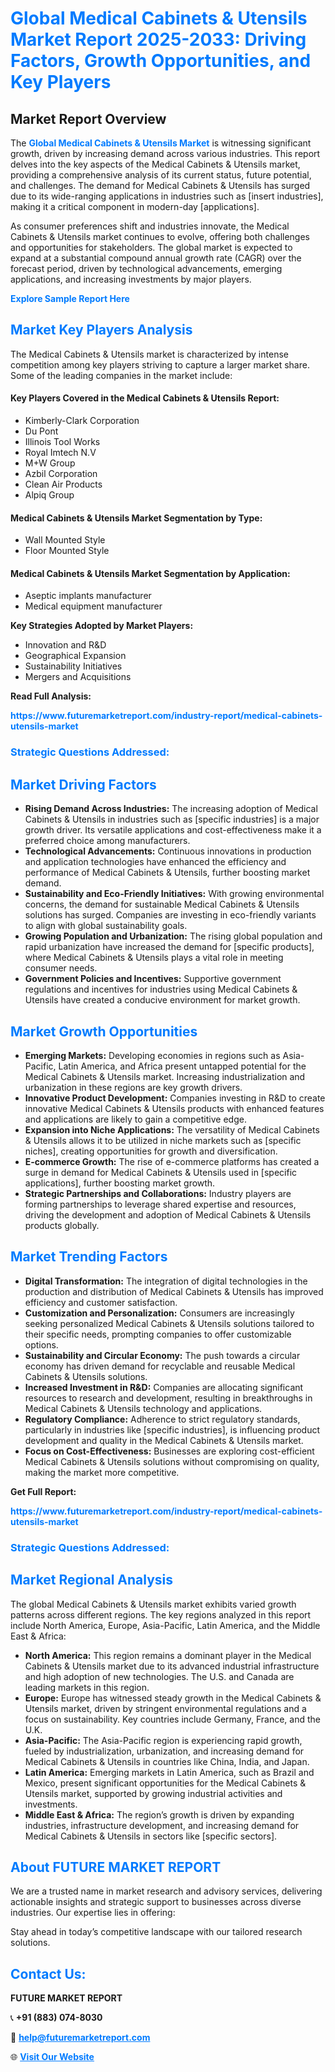 <h1 style="color: #007BFF;">Global Medical Cabinets & Utensils Market Report 2025-2033: Driving Factors, Growth Opportunities, and Key Players</h1>

<section id="overview">
<h2>Market Report Overview</h2>
<p>The <a href="https://www.futuremarketreport.com/industry-report/medical-cabinets-utensils-market" style="color: #007BFF; text-decoration: none;"><strong>Global Medical Cabinets & Utensils Market</strong></a> is witnessing significant growth, driven by increasing demand across various industries. This report delves into the key aspects of the Medical Cabinets & Utensils market, providing a comprehensive analysis of its current status, future potential, and challenges. The demand for Medical Cabinets & Utensils has surged due to its wide-ranging applications in industries such as [insert industries], making it a critical component in modern-day [applications].</p>
<p>As consumer preferences shift and industries innovate, the Medical Cabinets & Utensils market continues to evolve, offering both challenges and opportunities for stakeholders. The global market is expected to expand at a substantial compound annual growth rate (CAGR) over the forecast period, driven by technological advancements, emerging applications, and increasing investments by major players.</p>
</section>

<section id="overview">
<p><a href="https://www.futuremarketreport.com/request-sample/reportId=84624" style="color: #007BFF; text-decoration: none;"><strong>Explore Sample Report Here</strong></a></p>
</section>

<section id="key-players">
<h2 style="color: #007BFF;">Market Key Players Analysis</h2>
<p>The Medical Cabinets & Utensils market is characterized by intense competition among key players striving to capture a larger market share. Some of the leading companies in the market include:</p>
<h4>Key Players Covered in the Medical Cabinets & Utensils Report:</h4>
<ul><li>Kimberly-Clark Corporation</li><li>Du Pont</li><li>Illinois Tool Works</li><li>Royal Imtech N.V</li><li>M+W Group</li><li>Azbil Corporation</li><li>Clean Air Products</li><li>Alpiq Group</li></ul>
<h4>Medical Cabinets & Utensils Market Segmentation by Type:</h4>
<ul><li>Wall Mounted Style</li><li>Floor Mounted Style</li></ul>

<h4>Medical Cabinets & Utensils Market Segmentation by Application:</h4>
<ul><li>Aseptic implants manufacturer</li><li>Medical equipment manufacturer</li></ul>
<p><strong>Key Strategies Adopted by Market Players:</strong></p>
<ul>
<li>Innovation and R&D</li>
<li>Geographical Expansion</li>
<li>Sustainability Initiatives</li>
<li>Mergers and Acquisitions</li>
</ul>
</section>

<section>
<p><strong>Read Full Analysis: </strong></p><a href="https://www.futuremarketreport.com/industry-report/medical-cabinets-utensils-market" style="color: #007BFF; text-decoration: none;"><strong>https://www.futuremarketreport.com/industry-report/medical-cabinets-utensils-market</strong></a>
<h3 style="color: #007BFF;">Strategic Questions Addressed:</h3>
</section>

<section id="driving-factors">
<h2 style="color: #007BFF;">Market Driving Factors</h2>
<ul>
<li><strong>Rising Demand Across Industries:</strong> The increasing adoption of Medical Cabinets & Utensils in industries such as [specific industries] is a major growth driver. Its versatile applications and cost-effectiveness make it a preferred choice among manufacturers.</li>
<li><strong>Technological Advancements:</strong> Continuous innovations in production and application technologies have enhanced the efficiency and performance of Medical Cabinets & Utensils, further boosting market demand.</li>
<li><strong>Sustainability and Eco-Friendly Initiatives:</strong> With growing environmental concerns, the demand for sustainable Medical Cabinets & Utensils solutions has surged. Companies are investing in eco-friendly variants to align with global sustainability goals.</li>
<li><strong>Growing Population and Urbanization:</strong> The rising global population and rapid urbanization have increased the demand for [specific products], where Medical Cabinets & Utensils plays a vital role in meeting consumer needs.</li>
<li><strong>Government Policies and Incentives:</strong> Supportive government regulations and incentives for industries using Medical Cabinets & Utensils have created a conducive environment for market growth.</li>
</ul>
</section>

<section id="growth-opportunities">
<h2 style="color: #007BFF;">Market Growth Opportunities</h2>
<ul>
<li><strong>Emerging Markets:</strong> Developing economies in regions such as Asia-Pacific, Latin America, and Africa present untapped potential for the Medical Cabinets & Utensils market. Increasing industrialization and urbanization in these regions are key growth drivers.</li>
<li><strong>Innovative Product Development:</strong> Companies investing in R&D to create innovative Medical Cabinets & Utensils products with enhanced features and applications are likely to gain a competitive edge.</li>
<li><strong>Expansion into Niche Applications:</strong> The versatility of Medical Cabinets & Utensils allows it to be utilized in niche markets such as [specific niches], creating opportunities for growth and diversification.</li>
<li><strong>E-commerce Growth:</strong> The rise of e-commerce platforms has created a surge in demand for Medical Cabinets & Utensils used in [specific applications], further boosting market growth.</li>
<li><strong>Strategic Partnerships and Collaborations:</strong> Industry players are forming partnerships to leverage shared expertise and resources, driving the development and adoption of Medical Cabinets & Utensils products globally.</li>
</ul>
</section>

<section id="trending-factors">
<h2 style="color: #007BFF;">Market Trending Factors</h2>
<ul>
<li><strong>Digital Transformation:</strong> The integration of digital technologies in the production and distribution of Medical Cabinets & Utensils has improved efficiency and customer satisfaction.</li>
<li><strong>Customization and Personalization:</strong> Consumers are increasingly seeking personalized Medical Cabinets & Utensils solutions tailored to their specific needs, prompting companies to offer customizable options.</li>
<li><strong>Sustainability and Circular Economy:</strong> The push towards a circular economy has driven demand for recyclable and reusable Medical Cabinets & Utensils solutions.</li>
<li><strong>Increased Investment in R&D:</strong> Companies are allocating significant resources to research and development, resulting in breakthroughs in Medical Cabinets & Utensils technology and applications.</li>
<li><strong>Regulatory Compliance:</strong> Adherence to strict regulatory standards, particularly in industries like [specific industries], is influencing product development and quality in the Medical Cabinets & Utensils market.</li>
<li><strong>Focus on Cost-Effectiveness:</strong> Businesses are exploring cost-efficient Medical Cabinets & Utensils solutions without compromising on quality, making the market more competitive.</li>
</ul>
</section>

<section>
<p><strong>Get Full Report: </strong></p><a href="https://www.futuremarketreport.com/industry-report/medical-cabinets-utensils-market" style="color: #007BFF; text-decoration: none;"><strong>https://www.futuremarketreport.com/industry-report/medical-cabinets-utensils-market</strong></a>
<h3 style="color: #007BFF;">Strategic Questions Addressed:</h3>
</section>


<section id="regional-analysis">
<h2 style="color: #007BFF;">Market Regional Analysis</h2>
<p>The global Medical Cabinets & Utensils market exhibits varied growth patterns across different regions. The key regions analyzed in this report include North America, Europe, Asia-Pacific, Latin America, and the Middle East & Africa:</p>
<ul>
<li><strong>North America:</strong> This region remains a dominant player in the Medical Cabinets & Utensils market due to its advanced industrial infrastructure and high adoption of new technologies. The U.S. and Canada are leading markets in this region.</li>
<li><strong>Europe:</strong> Europe has witnessed steady growth in the Medical Cabinets & Utensils market, driven by stringent environmental regulations and a focus on sustainability. Key countries include Germany, France, and the U.K.</li>
<li><strong>Asia-Pacific:</strong> The Asia-Pacific region is experiencing rapid growth, fueled by industrialization, urbanization, and increasing demand for Medical Cabinets & Utensils in countries like China, India, and Japan.</li>
<li><strong>Latin America:</strong> Emerging markets in Latin America, such as Brazil and Mexico, present significant opportunities for the Medical Cabinets & Utensils market, supported by growing industrial activities and investments.</li>
<li><strong>Middle East & Africa:</strong> The region’s growth is driven by expanding industries, infrastructure development, and increasing demand for Medical Cabinets & Utensils in sectors like [specific sectors].</li>
</ul>
</section>

<footer>
<h2 style="color: #007BFF;">About FUTURE MARKET REPORT</h2>
<p>We are a trusted name in market research and advisory services, delivering actionable insights and strategic support to businesses across diverse industries. Our expertise lies in offering:</p>

<p>Stay ahead in today’s competitive landscape with our tailored research solutions.</p>

<h2 style="color: #007BFF;">Contact Us:</h2>
<p><strong>FUTURE MARKET REPORT</strong></p>
<p>📞 <strong>+91 (883) 074-8030</strong></p>
<p>📧 <strong><a href="mailto:help@futuremarketreport.com" style="color: #007BFF;">help@futuremarketreport.com</a></strong></p>
<p>🌐 <strong><a href="https://www.futuremarketreport.com/" style="color: #007BFF;">Visit Our Website</a></strong></p>
</footer>